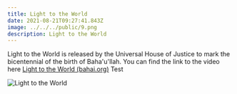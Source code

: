 ```yaml
---
title: Light to the World
date: 2021-08-21T09:27:41.843Z
image: ../../../public/9.png
description: Light to the World
---
```

Light to the World is released by the Universal House of Justice to mark the bicentennial of the birth of Baha'u'llah.  You can find the link to the video here [](https://www.youtube.com/watch?v=0h9hLL3JFnI)[Light to the World (bahai.org)](https://www.bahai.org/light-to-the-world/) Test

![Light to the World](6.png "Light to the World")